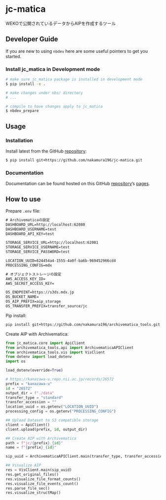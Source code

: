 jc-matica
================

<!-- WARNING: THIS FILE WAS AUTOGENERATED! DO NOT EDIT! -->

WEKOで公開されているデータからAIPを作成するツール

## Developer Guide

If you are new to using `nbdev` here are some useful pointers to get you
started.

### Install jc_matica in Development mode

``` sh
# make sure jc_matica package is installed in development mode
$ pip install -e .

# make changes under nbs/ directory
# ...

# compile to have changes apply to jc_matica
$ nbdev_prepare
```

## Usage

### Installation

Install latest from the GitHub
[repository](https://github.com/nakamura196/jc-matica):

``` sh
$ pip install git+https://github.com/nakamura196/jc-matica.git
```

### Documentation

Documentation can be found hosted on this GitHub
[repository](https://github.com/nakamura196/jc-matica)’s
[pages](https://nakamura196.github.io/jc-matica/).

## How to use

Prepare `.env` file:

``` txt
# Archivematicaの設定
DASHBOARD_URL=http://localhost:62080
DASHBOARD_USERNAME=test
DASHBOARD_API_KEY=test

STORAGE_SERVICE_URL=http://localhost:62081
STORAGE_SERVICE_USERNAME=test
STORAGE_SERVICE_PASSWORD=test

LOCATION_UUID=624454a4-1555-4a0f-ba6b-969452966cd4
PROCESSING_CONFIG=mdx

# オブジェクトストレージの設定
AWS_ACCESS_KEY_ID=
AWS_SECRET_ACCESS_KEY=

OS_ENDPOINT=https://s3ds.mdx.jp
OS_BUCKET_NAME=
OS_AIP_PREFIX=aip_storage
OS_TRANSFER_PREFIX=transfer_source/jc
```

Pip install:

``` bash
pip install git+https://github.com/nakamura196/archivematica_tools.git
```

Create AIP with Archivematica:

``` python
from jc_matica.core import ApiClient
from archivematica_tools.api import ArchivematicaAPIClient
from archivematica_tools.vis import VisClient
from dotenv import load_dotenv
import os

load_dotenv(override=True)

# https://kanazawa-u.repo.nii.ac.jp/records/26572
prefix = "kanazawa-u"
id = "26572"
output_dir = f"./data"
transfer_type = "standard"
transfer_accession = ""
location_uuid = os.getenv("LOCATION_UUID")
processing_config = os.getenv("PROCESSING_CONFIG")

## Upload Dataset to S3 compatible storage
client = ApiClient()
client.upload(prefix, id, output_dir)

## Create AIP with Archivematica
path = f"jc/{prefix}_{id}"
name = f"{prefix}_{id}"

sip_uuid = ArchivematicaAPIClient.main(transfer_type, transfer_accession, location_uuid, path, name, processing_config, env_path=env_path)

## Visualize AIP
res = VisClient.main(sip_uuid)
res.get_original_files()
res.visualize_file_format_counts()
res.visualize_file_events_count()
res.parse_file_sec()
res.visualize_structMap()
```
